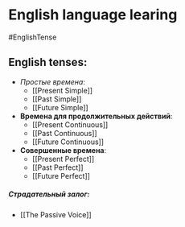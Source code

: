 #      English language learing
#EnglishTense
## English tenses:
* *Простые времена*:
	* [[Present Simple]]
	* [[Past Simple]]
	* [[Future Simple]]
* **Времена для продолжительных действий**:
	* [[Present Continuous]]
	* [[Past Continuous]]
	* [[Future Continuous]]
* **Совершенные времена**:
	* [[Present Perfect]]
	* [[Past Perfect]]
	* [[Future Perfect]]

##### Страдательный залог:
- [[The Passive Voice]]